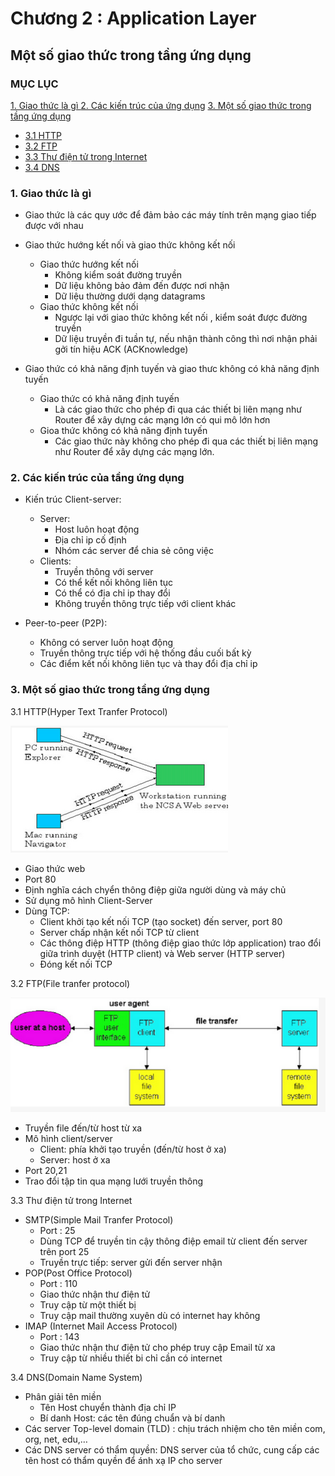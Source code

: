 # Chương 2  : Application Layer
## Một số giao thức trong tầng ứng dụng
### MỤC LỤC
[1. Giao thức là gì ](#1)
[2. Các kiến trúc của ứng dụng](#9)
[3. Một số giao thức trong tầng ứng dụng ](#2)
- [3.1 HTTP](#3)
- [3.2 FTP](#4)
- [3.3 Thư điện tử trong Internet](#5)
- [3.4 DNS](#6)

<a name ="1"></a>

### 1. Giao thức là gì 
- Giao thức là các quy ước để đảm bảo các máy tính trên mạng giao tiếp được với nhau 
 - Giao thức hướng kết nối và giao thức không kết nối
    - Giao thức hướng kết nối 
        - Không kiểm soát đường truyền
        - Dữ liệu không bảo đảm đến được nơi nhận
        - Dữ liệu thường dưới dạng datagrams
    - Giao thức không kết nối
        - Ngược lại với giao thức không kết nối , kiểm soát được đường truyền 
        - Dữ liệu truyền đi tuần tự, nếu nhận thành công thì nơi nhận phải gởi tín hiệu ACK (ACKnowledge)

- Giao thức có khả năng định tuyến và giao thưc không có khả năng định tuyến 
    - Giao thức có khả năng định tuyến 
        - Là các giao thức cho phép đi qua các thiết bị liên mạng như Router để xây dựng các mạng lớn có qui mô lớn hơn
    - Gioa thức không có khả năng định tuyến 
        - Các giao thức này không cho phép đi qua các thiết bị liên mạng như Router để xây dựng các mạng lớn.
<a name="9"></a>

### 2. Các kiến trúc của tầng ứng dụng 
- Kiến trúc Client-server:
    - Server: 
        - Host luôn hoạt động  
        - Địa chỉ ip cố định
        - Nhóm các server để chia sẻ công việc
    - Clients:
        - Truyền thông với server
        - Có thể kết nối không liên tục
        - Có thể có địa chỉ ip thay đổi
        - Không truyền thông trực tiếp với client khác

- Peer-to-peer (P2P):

    - Không có server luôn hoạt động
    - Truyền thông trực tiếp với hệ thống đầu cuối bất kỳ
    - Các điểm kết nối không liên tục và thay đổi địa chỉ ip
<a name="2"></a>

### 3. Một số giao thức trong tầng ứng dụng 
<a name="3"></a>
3.1 HTTP(Hyper Text Tranfer Protocol)

![](../images/http.jpg)
- Giao thức web 
- Port 80
- Định nghĩa cách chyển thông điệp giữa người dùng và máy chủ
- Sử dụng mô hình Client-Server
- Dùng TCP:
    - Client khởi tạo kết nối TCP (tạo socket) đến server, port 80
    - Server chấp nhận kết nối TCP từ client
    - Các thông điệp HTTP (thông điệp giao thức lớp application) trao đổi giữa trình duyệt (HTTP client) và Web server (HTTP server)
    - Đóng kết nối TCP

<a name="4"></a>
3.2 FTP(File tranfer protocol)

![](../images/ftp.jpg)

- Truyền file đến/từ host từ xa
- Mô hình client/server 
    - Client: phía khởi tạo truyền (đến/từ host ở xa)
    - Server: host ở xa
- Port 20,21
- Trao đổi tập tin qua mạng lưới truyền thông 
<a name="5"></a>

3.3 Thư điện tử trong Internet
- SMTP(Simple Mail Tranfer Protocol)
    - Port : 25
    - Dùng TCP để truyền tin cậy thông điệp email từ client đến server trên port 25
    - Truyền trực tiếp: server gửi đến server nhận
- POP(Post Office Protocol) 
    - Port : 110 
    - Giao thức nhận thư điện tử 
    - Truy cập từ một thiết bị 
    - Truy cập mail thường xuyên dù có internet hay không 
- IMAP (Internet Mail Access Protocol)
    - Port : 143 
    - Giao thức nhận thư điện tử cho phép truy cập Email từ xa 
    - Truy cập từ nhiều thiết bi chỉ cần có internet 
<a name="6"></a>

3.4 DNS(Domain Name System)
- Phân giải tên miền 
    - Tên Host chuyển thành địa chỉ IP
    - Bí danh Host: các tên đúng chuẩn và bí danh
- Các server Top-level domain (TLD) : chịu trách nhiệm cho tên miền com, org, net, edu,… 
- Các DNS server có thẩm quyền: DNS server của tổ chức, cung cấp các tên host có thẩm quyền để ánh xạ IP cho server 


















